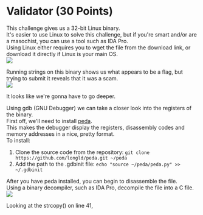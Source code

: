 # Validator (30 Points)  
  
This challenge gives us a 32-bit Linux binary.  
It's easier to use Linux to solve this challenge, but if you're smart and/or are a masochist, you can use a tool such as IDA Pro.  
Using Linux either requires you to wget the file from the download link, or download it directly if Linux is your main OS.  
![](https://github.com/jazon-liu/ctf-writeups/blob/master/tjctf-2018/images/validator-1.PNG)  
  
Running strings on this binary shows us what appears to be a flag, but trying to submit it reveals that it was a scam.  
![](https://github.com/jazon-liu/ctf-writeups/blob/master/tjctf-2018/images/validator-2.PNG)  
  
It looks like we're gonna have to go deeper.  
  
Using gdb (GNU Debugger) we can take a closer look into the registers of the binary.  
First off, we'll need to install [peda](https://github.com/longld/peda).  
This makes the debugger display the registers, disassembly codes and memory addresses in a nice, pretty format.  
To install:  
1. Clone the source code from the repository: ```git clone https://github.com/longld/peda.git ~/peda```  
2. Add the path to the .gdbinit file: ```echo "source ~/peda/peda.py" >> ~/.gdbinit```  
  
After you have peda installed, you can begin to disassemble the file.  
Using a binary decompiler, such as IDA Pro, decompile the file into a C file.  
![](https://github.com/jazon-liu/ctf-writeups/blob/master/tjctf-2018/images/validator-3.PNG)  
  
Looking at the strcopy() on line 41,
